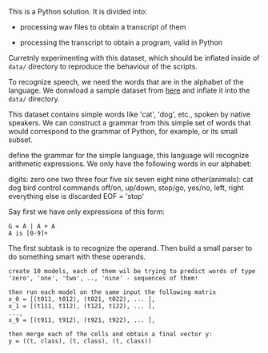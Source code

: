 This is a Python solution. It is divided into:

- processing wav files to obtain a transcript of them

- processing the transcript to obtain a program, valid in Python

Curretnly experimenting with this dataset, which should be inflated inside
of `data/` directory to reproduce the behaviour of the scripts.

To recognize speech, we need the words that are in the alphabet of the
language. We donwload a sample dataset from [here](download.tensorflow.org/data/speech_commands_v0.01.tar.gz)
and inflate it into the `data/` directory.

This dataset contains simple words like 'cat', 'dog', etc., spoken by
native speakers. We can construct a grammar from this simple set of
words that would correspond to the grammar of Python, for example, or
its small subset.


define the grammar for the simple language, this language will recognize
arithmetic expressions. We only have the following words in our
alphabet:

digits:
zero one two three four five six seven eight nine
other(animals):
cat dog bird
control commands
off/on, up/down, stop/go, yes/no, left, right
everything else is discarded
EOF = 'stop'

Say first we have only expressions of this form:
```
G = A | A + A
A is [0-9]+
```

The first subtask is to recognize the operand. Then build a small
parser to do something smart with these operands.

```
create 10 models, each of them wil be trying to predict words of type
'zero', 'one', 'two', .., 'nine' - sequences of them!

then run each model on the same input the following matrix
x_0 = [(t011, t012), (t021, t022), ... ],
x_1 = [(t111, t112), (t121, t122), ... ],
...,
x_9 = [(t911, t912), (t921, t922), ... ],

then merge each of the cells and obtain a final vector y:
y = ((t, class), (t, class), (t, class))
```